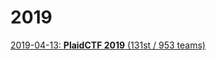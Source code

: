 # 2019

[2019-04-13: **PlaidCTF 2019** (131st / 953 teams)](https://github.com/zhengzufu/ctf/tree/master/2019/2019-04-13-plaidctf)

